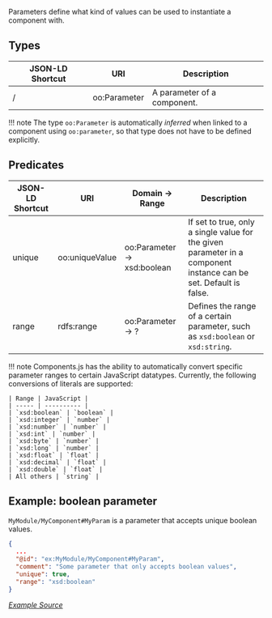 Parameters define what kind of values can be used to instantiate a component with.

## Types

| JSON-LD Shortcut | URI                  | Description |
| ---------------- | -------------------- | ----------- |
| /                | oo:Parameter         | A parameter of a component. |

!!! note
    The type `oo:Parameter` is automatically _inferred_ when linked to a component using `oo:parameter`, so that type does not have to be defined explicitly.

## Predicates

| JSON-LD Shortcut     | URI                     | Domain           → Range                        | Description |
| -------------------- | ----------------------- | ----------------------------------------------- | ----------- |
| unique               | oo:uniqueValue          | oo:Parameter     → xsd:boolean                  | If set to true, only a single value for the given parameter in a component instance can be set. Default is false. |
| range                | rdfs:range              | oo:Parameter     → ?                            | Defines the range of a certain parameter, such as `xsd:boolean` or `xsd:string`. |

!!! note
    Components.js has the ability to automatically convert specific parameter ranges to certain JavaScript datatypes.
    Currently, the following conversions of literals are supported:
    
    | Range | JavaScript |
    | ----- | ---------- |
    | `xsd:boolean` | `boolean` |
    | `xsd:integer` | `number` |
    | `xsd:number` | `number` |
    | `xsd:int` | `number` |
    | `xsd:byte` | `number` |
    | `xsd:long` | `number` |
    | `xsd:float` | `float` |
    | `xsd:decimal` | `float` |
    | `xsd:double` | `float` |
    | All others | `string` |

## Example: boolean parameter

`MyModule/MyComponent#MyParam` is a parameter that accepts unique boolean values.

```json
{
  ...
  "@id": "ex:MyModule/MyComponent#MyParam",
  "comment": "Some parameter that only accepts boolean values",
  "unique": true,
  "range": "xsd:boolean"
}
```

[_Example Source_](https://github.com/LinkedSoftwareDependencies/Examples-Components.js/tree/master/documentation/configuration/components/parameters)
